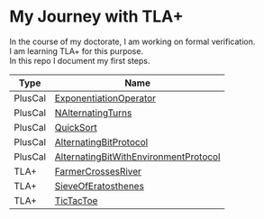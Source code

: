 # My Journey with TLA+
In the course of my doctorate, I am working on formal verification.  
I am learning TLA+ for this purpose.  
In this repo I document my first steps.

| Type    | Name                             |
| ------- | -------------------------------- |
| PlusCal | [ExponentiationOperator](PlusCal/ExponentiationOperator) |
| PlusCal | [NAlternatingTurns](PlusCal/NAlternatingTurns) |
| PlusCal | [QuickSort](PlusCal/QuickSort) |
| PlusCal | [AlternatingBitProtocol](PlusCal/AlternatingBitProtocol) |
| PlusCal | [AlternatingBitWithEnvironmentProtocol](PlusCal/AlternatingBitWithEnvironmentProtocol) |
| TLA+ | [FarmerCrossesRiver](TLA+/FarmerCrossesRiver) |
| TLA+ | [SieveOfEratosthenes](TLA+/SieveOfEratosthenes) |
| TLA+ | [TicTacToe](TLA+/TicTacToe) |